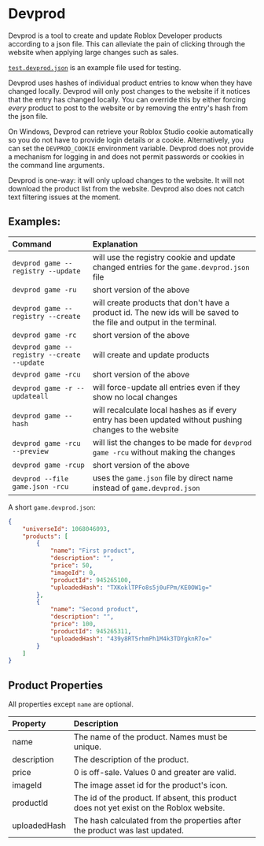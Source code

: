 # Devprod

Devprod is a tool to create and update Roblox Developer products according to a json file. This can alleviate the pain of clicking through the website when applying large changes such as sales.

[`test.devprod.json`](./test.devprod.json) is an example file used for testing.

Devprod uses hashes of individual product entries to know when they have changed locally. Devprod will only post changes to the website if it notices that the entry has changed locally. You can override this by either forcing *every* product to post to the website or by removing the entry's hash from the json file.

On Windows, Devprod can retrieve your Roblox Studio cookie automatically so you do not have to provide login details or a cookie. Alternatively, you can set the `DEVPROD_COOKIE` environment variable. Devprod does not provide a mechanism for logging in and does not permit passwords or cookies in the command line arguments.

Devprod is one-way: it will only upload changes to the website. It will not download the product list from the website. Devprod also does not catch text filtering issues at the moment.

## Examples:

| Command | Explanation |
| :------ | :---------- |
| `devprod game --registry --update` | will use the registry cookie and update changed entries for the `game.devprod.json` file |
| `devprod game -ru` | short version of the above |
| `devprod game --registry --create` | will create products that don't have a product id. The new ids will be saved to the file and output in the terminal. |
| `devprod game -rc` | short version of the above |
| `devprod game --registry --create --update` | will create and update products |
| `devprod game -rcu` | short version of the above |
| `devprod game -r --updateall` | will force-update all entries even if they show no local changes |
| `devprod game --hash` | will recalculate local hashes as if every entry has been updated without pushing changes to the website |
| `devprod game -rcu --preview` | will list the changes to be made for `devprod game -rcu` without making the changes |
| `devprod game -rcup` | short version of the above |
| `devprod --file game.json -rcu` | uses the `game.json` file by direct name instead of `game.devprod.json` |

A short `game.devprod.json`:

```json
{
    "universeId": 1068046093,
    "products": [
        {
            "name": "First product",
            "description": "",
            "price": 50,
            "imageId": 0,
            "productId": 945265100,
            "uploadedHash": "TXKoklTPFo8s5j0uFPm/KE0OW1g="
        },
        {
            "name": "Second product",
            "description": "",
            "price": 100,
            "productId": 945265311,
            "uploadedHash": "439y8RT5rhmPh1M4k3TDYgknR7o="
        }
    ]
}
```

## Product Properties

All properties except `name` are optional.

| Property | Description |
| :------- | :---------- |
| name | The name of the product. Names must be unique. |
| description | The description of the product. |
| price | 0 is off-sale. Values 0 and greater are valid. |
| imageId | The image asset id for the product's icon. |
| productId | The id of the product. If absent, this product does not yet exist on the Roblox website. |
| uploadedHash | The hash calculated from the properties after the product was last updated. |
